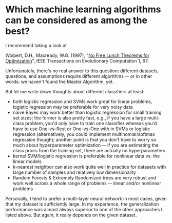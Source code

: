 # Which machine learning algorithms can be considered as among the best?

I recommend taking a look at

Wolpert, D.H., Macready, W.G. (1997), "[No Free Lunch Theorems for Optimization](http://ti.arc.nasa.gov/m/profile/dhw/papers/78.pdf)", IEEE Transactions on Evolutionary Computation 1, 67.

Unfortunately, there's no real answer to this question: different datasets, questions, and assumptions require different algorithms -- or in other words: we haven't found the Master Algorithm, yet.

But let me write down thoughts about different classifiers at least:

- both logistic regression and SVMs work great for linear problems, logistic regression may be preferable for very noisy data
- naive Bayes may work better than logistic regression for small training set sizes; the former is also pretty fast, e.g., if you have a large multi-class problem, you'd only have to train one classifier whereas you'd have to use One-vs-Rest or One-vs-One with in SVMs or logistic regression (alternatively, you could implement multinomial/softmax regression though); another point is that you don't have to worry so much about hyperparameter optimization -- if you are estimating the class priors from the training set, there are actually no hyperparameters
- kernel SVM/logistic regression is preferable for nonlinear data vs. the linear models
- k-nearest neighbor can also work quite well in practice for datasets with large number of samples and relatively low dimensionality
- Random Forests & Extremely Randomized trees are very robust and work well across a whole range of problems -- linear and/or nonlinear problems

Personally, I tend to prefer a multi-layer neural network in most cases, given that my dataset is sufficiently large. In my experience, the generalization performance was almost always superior to one of the other approaches I listed above. But again, it really depends on the given dataset.
